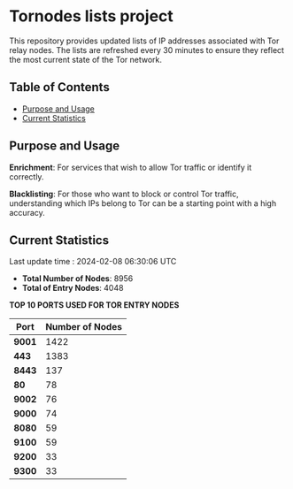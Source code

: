 # Tornodes lists project

This repository provides updated lists of IP addresses associated with Tor relay nodes. The lists are refreshed every 30 minutes to ensure they reflect the most current state of the Tor network.

## Table of Contents

- [Purpose and Usage](#purpose-and-usage)
- [Current Statistics](#current-statistics)


## Purpose and Usage

**Enrichment**: For services that wish to allow Tor traffic or identify it correctly.

**Blacklisting**: For those who want to block or control Tor traffic, understanding which IPs belong to Tor can be a starting point with a high accuracy.

## Current Statistics

Last update time : 2024-02-08 06:30:06 UTC

- **Total Number of Nodes**: 8956
- **Total of Entry Nodes**: 4048

**TOP 10 PORTS USED FOR TOR ENTRY NODES**

| **Port** | **Number of Nodes** |
|------|-----------------|
| **9001**   | 1422  |
| **443**   | 1383  |
| **8443**   | 137  |
| **80**   | 78  |
| **9002**   | 76  |
| **9000**   | 74  |
| **8080**   | 59  |
| **9100**   | 59  |
| **9200**   | 33  |
| **9300**   | 33  |

